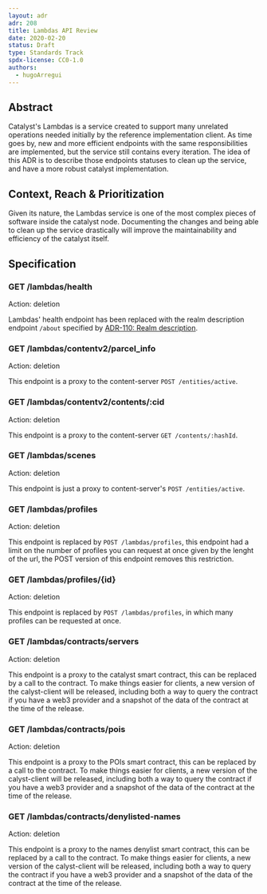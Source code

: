 ```yaml
---
layout: adr
adr: 208
title: Lambdas API Review
date: 2020-02-20
status: Draft
type: Standards Track
spdx-license: CC0-1.0
authors:
  - hugoArregui
---
```


## Abstract

Catalyst's Lambdas is a service created to support many unrelated operations needed initially by the reference implementation client. As time goes by, new and more efficient endpoints with the same responsibilities are implemented, but the service still contains every iteration. The idea of this ADR is to describe those endpoints statuses to clean up the service, and have a more robust catalyst implementation.

## Context, Reach & Prioritization

Given its nature, the Lambdas service is one of the most complex pieces of software inside the catalyst node. Documenting the changes and being able to clean up the service drastically will improve the maintainability and efficiency of the catalyst itself.

## Specification

### GET /lambdas/health

Action: deletion

Lambdas' health endpoint has been replaced with the realm description endpoint `/about` specified by [ADR-110: Realm description](./ADR-110-realm-description.md).

### GET /lambdas/contentv2/parcel_info

Action: deletion

This endpoint is a proxy to the content-server `POST /entities/active`.

### GET /lambdas/contentv2/contents/:cid

Action: deletion

This endpoint is a proxy to the content-server `GET /contents/:hashId`.

### GET /lambdas/scenes

Action: deletion

This endpoint is just a proxy to content-server's `POST /entities/active`.

### GET /lambdas/profiles

Action: deletion

This endpoint is replaced by `POST /lambdas/profiles`, this endpoint had a limit on the number of profiles you can request at once given by the lenght of the url, the POST version of this endpoint removes this restriction.

### GET /lambdas/profiles/{id}

Action: deletion

This endpoint is replaced by `POST /lambdas/profiles`, in which many profiles can be requested at once.

### GET /lambdas/contracts/servers

Action: deletion

This endpoint is a proxy to the catalyst smart contract, this can be replaced by a call to the contract. To make things easier for clients, a new version of the calyst-client will be released, including both a way to query the contract if you have a web3 provider and a snapshot of the data of the contract at the time of the release.

### GET /lambdas/contracts/pois

Action: deletion

This endpoint is a proxy to the POIs smart contract, this can be replaced by a call to the contract. To make things easier for clients, a new version of the calyst-client will be released, including both a way to query the contract if you have a web3 provider and a snapshot of the data of the contract at the time of the release.

### GET /lambdas/contracts/denylisted-names

Action: deletion

This endpoint is a proxy to the names denylist smart contract, this can be replaced by a call to the contract. To make things easier for clients, a new version of the calyst-client will be released, including both a way to query the contract if you have a web3 provider and a snapshot of the data of the contract at the time of the release.
